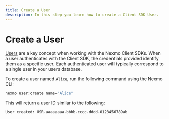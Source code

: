 ```yaml
---
title: Create a User
description: In this step you learn how to create a Client SDK User.
---
```


# Create a User

[Users](/conversation/concepts/user) are a key concept when working with the Nexmo Client SDKs. When a user authenticates with the Client SDK, the credentials provided identify them as a specific user. Each authenticated user will typically correspond to a single user in your users database.

To create a user named `Alice`, run the following command using the Nexmo CLI:

```bash
nexmo user:create name="Alice"
```

This will return a user ID similar to the following:

```bash
User created: USR-aaaaaaaa-bbbb-cccc-dddd-0123456789ab
```
